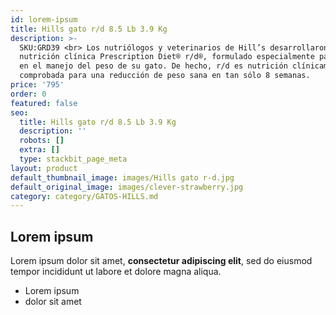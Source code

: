 ```yaml
---
id: lorem-ipsum
title: Hills gato r/d 8.5 Lb 3.9 Kg
description: >-
  SKU:GRD39 <br> Los nutriólogos y veterinarios de Hill’s desarrollaron la
  nutrición clínica Prescription Diet® r/d®, formulado especialmente para apoyar
  en el manejo del peso de su gato. De hecho, r/d es nutrición clínicamente
  comprobada para una reducción de peso sana en tan sólo 8 semanas.
price: '795'
order: 0
featured: false
seo:
  title: Hills gato r/d 8.5 Lb 3.9 Kg
  description: ''
  robots: []
  extra: []
  type: stackbit_page_meta
layout: product
default_thumbnail_image: images/Hills gato r-d.jpg
default_original_image: images/clever-strawberry.jpg
category: category/GATOS-HILLS.md
---
```

## Lorem ipsum

Lorem ipsum dolor sit amet, **consectetur adipiscing elit**, sed do eiusmod tempor incididunt ut labore et dolore magna aliqua.

- Lorem ipsum
- dolor sit amet